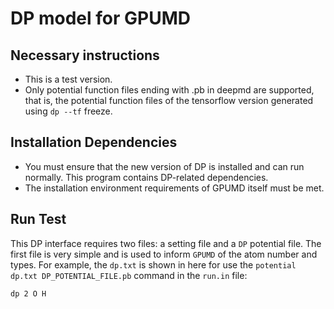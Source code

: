# DP model for GPUMD

## Necessary instructions

- This is a test version.
- Only potential function files ending with .pb in deepmd are supported, that is, the potential function files of the tensorflow version generated using `dp --tf` freeze.

## Installation Dependencies

- You must ensure that the new version of DP is installed and can run normally. This program contains DP-related dependencies.
- The installation environment requirements of GPUMD itself must be met.

## Run Test

This DP interface requires two files: a setting file and a `DP` potential file. The first file is very simple and is used to inform `GPUMD` of the atom number and types. For example, the `dp.txt` is shown in here for use the `potential dp.txt DP_POTENTIAL_FILE.pb` command in the `run.in` file:

```dp 2 O H```
